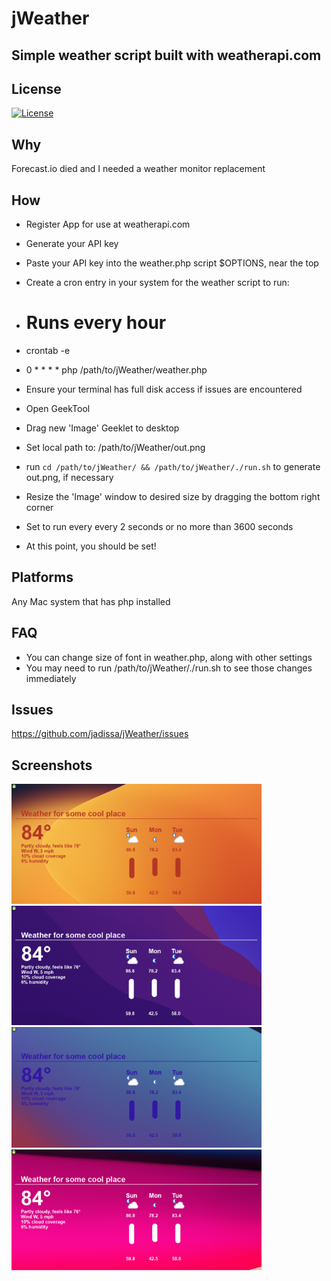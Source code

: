 # jWeather
## Simple weather script built with weatherapi.com

## License
[![License](https://img.shields.io/badge/license-GPL-blue)](LICENSE)

## Why
Forecast.io died and I needed a weather monitor replacement

## How
- Register App for use at weatherapi.com
- Generate your API key
- Paste your API key into the weather.php script $OPTIONS, near the top
- Create a cron entry in your system for the weather script to run:
- # Runs every hour
- crontab -e
- 0 * * * * php /path/to/jWeather/weather.php
- Ensure your terminal has full disk access if issues are encountered

- Open GeekTool
- Drag new 'Image' Geeklet to desktop
- Set local path to: /path/to/jWeather/out.png
- run ```cd /path/to/jWeather/ && /path/to/jWeather/./run.sh``` to generate out.png, if necessary
- Resize the 'Image' window to desired size by dragging the bottom right corner
- Set to run every every 2 seconds or no more than 3600 seconds
- At this point, you should be set!

## Platforms
Any Mac system that has php installed

## FAQ
- You can change size of font in weather.php, along with other settings
- You may need to run /path/to/jWeather/./run.sh to see those changes immediately

## Issues
https://github.com/jadissa/jWeather/issues

## Screenshots
<p float="left">
  <img src="screenshots/1.png" width="400" />
  <img src="screenshots/2.png" width="400" />
  <img src="screenshots/3.png" width="400" />
  <img src="screenshots/4.png" width="400" />
</p>